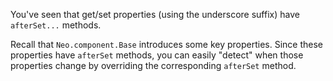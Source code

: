 You've seen that get/set properties (using the underscore suffix)
have `afterSet...` methods.

Recall that `Neo.component.Base` introduces some key properties. 
Since these properties have `afterSet` methods, you can easily
"detect" when those properties change by overriding the corresponding `afterSet`
method.
